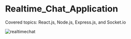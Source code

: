 # Realtime_Chat_Application
Covered topics: React.js, Node.js, Express.js, and Socket.io

![realtimechat](https://user-images.githubusercontent.com/70096180/102693392-3e919300-4240-11eb-8fa2-0794bcdbb564.PNG)
